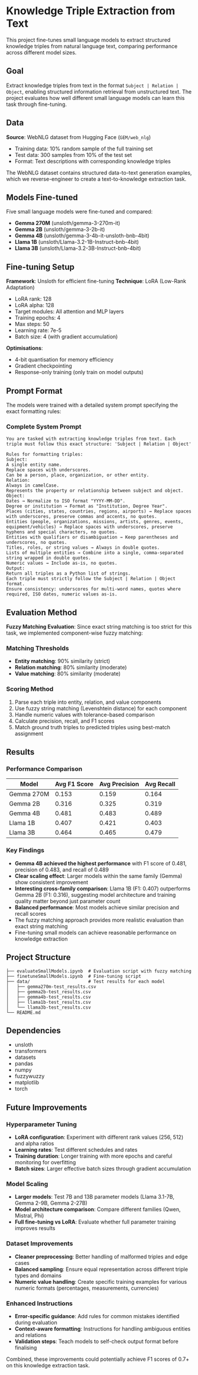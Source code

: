 # Knowledge Triple Extraction from Text

This project fine-tunes small language models to extract structured knowledge triples from natural language text, comparing performance across different model sizes.

## Goal

Extract knowledge triples from text in the format `Subject | Relation | Object`, enabling structured information retrieval from unstructured text. The project evaluates how well different small language models can learn this task through fine-tuning.

## Data

**Source**: WebNLG dataset from Hugging Face (`GEM/web_nlg`) 
- Training data: 10% random sample of the full training set
- Test data: 300 samples from 10% of the test set
- Format: Text descriptions with corresponding knowledge triples

The WebNLG dataset contains structured data-to-text generation examples, which we reverse-engineer to create a text-to-knowledge extraction task.

## Models Fine-tuned

Five small language models were fine-tuned and compared:
- **Gemma 270M** (unsloth/gemma-3-270m-it)
- **Gemma 2B** (unsloth/gemma-3-2b-it)
- **Gemma 4B** (unsloth/gemma-3-4b-it-unsloth-bnb-4bit)
- **Llama 1B** (unsloth/Llama-3.2-1B-Instruct-bnb-4bit)
- **Llama 3B** (unsloth/Llama-3.2-3B-Instruct-bnb-4bit)

## Fine-tuning Setup

**Framework**: Unsloth for efficient fine-tuning
**Technique**: LoRA (Low-Rank Adaptation)
- LoRA rank: 128
- LoRA alpha: 128
- Target modules: All attention and MLP layers
- Training epochs: 4
- Max steps: 50
- Learning rate: 7e-5
- Batch size: 4 (with gradient accumulation)

**Optimisations**:
- 4-bit quantisation for memory efficiency
- Gradient checkpointing
- Response-only training (only train on model outputs)

## Prompt Format

The models were trained with a detailed system prompt specifying the exact formatting rules:

### Complete System Prompt
```
You are tasked with extracting knowledge triples from text. Each triple must follow this exact structure: 'Subject | Relation | Object'

Rules for formatting triples:
Subject:
A single entity name.
Replace spaces with underscores.
Can be a person, place, organization, or other entity.
Relation:
Always in camelCase.
Represents the property or relationship between subject and object.
Object:
Dates → Normalize to ISO format "YYYY-MM-DD".
Degree or institution → Format as "Institution, Degree Year".
Places (cities, states, countries, regions, airports) → Replace spaces with underscores, preserve commas and accents, no quotes.
Entities (people, organizations, missions, artists, genres, events, equipment/vehicles) → Replace spaces with underscores, preserve hyphens and special characters, no quotes.
Entities with qualifiers or disambiguation → Keep parentheses and underscores, no quotes.
Titles, roles, or string values → Always in double quotes.
Lists of multiple entities → Combine into a single, comma-separated string wrapped in double quotes.
Numeric values → Include as-is, no quotes.
Output:
Return all triples as a Python list of strings.
Each triple must strictly follow the Subject | Relation | Object format.
Ensure consistency: underscores for multi-word names, quotes where required, ISO dates, numeric values as-is.
```

## Evaluation Method

**Fuzzy Matching Evaluation**: Since exact string matching is too strict for this task, we implemented component-wise fuzzy matching:

### Matching Thresholds
- **Entity matching**: 90% similarity (strict)
- **Relation matching**: 80% similarity (moderate)
- **Value matching**: 80% similarity (moderate)

### Scoring Method
1. Parse each triple into entity, relation, and value components
2. Use fuzzy string matching (Levenshtein distance) for each component
3. Handle numeric values with tolerance-based comparison
4. Calculate precision, recall, and F1 scores
5. Match ground truth triples to predicted triples using best-match assignment

## Results

### Performance Comparison

| Model | Avg F1 Score | Avg Precision | Avg Recall |
|-------|-------------|---------------|------------|
| Gemma 270M | 0.153 | 0.159 | 0.164 |
| Gemma 2B | 0.316 | 0.325 | 0.319 |
| Gemma 4B | 0.481 | 0.483 | 0.489 |
| Llama 1B | 0.407 | 0.421 | 0.403 |
| Llama 3B | 0.464 | 0.465 | 0.479 |

### Key Findings

- **Gemma 4B achieved the highest performance** with F1 score of 0.481, precision of 0.483, and recall of 0.489
- **Clear scaling effect**: Larger models within the same family (Gemma) show consistent improvement
- **Interesting cross-family comparison**: Llama 1B (F1: 0.407) outperforms Gemma 2B (F1: 0.316), suggesting model architecture and training quality matter beyond just parameter count
- **Balanced performance**: Most models achieve similar precision and recall scores
- The fuzzy matching approach provides more realistic evaluation than exact string matching
- Fine-tuning small models can achieve reasonable performance on knowledge extraction

## Project Structure

```
├── evaluateSmallModels.ipynb  # Evaluation script with fuzzy matching
├── finetuneSmallModels.ipynb  # Fine-tuning script
├── data/                      # Test results for each model
│   ├── gemma270m-test_results.csv
│   ├── gemma2b-test_results.csv
│   ├── gemma4b-test_results.csv
│   ├── llama1b-test_results.csv
│   └── llama3b-test_results.csv
└── README.md
```



## Dependencies

- unsloth
- transformers
- datasets
- pandas
- numpy
- fuzzywuzzy
- matplotlib
- torch

## Future Improvements

### Hyperparameter Tuning
- **LoRA configuration**: Experiment with different rank values (256, 512) and alpha ratios
- **Learning rates**: Test different schedules and rates 
- **Training duration**: Longer training with more epochs and careful monitoring for overfitting
- **Batch sizes**: Larger effective batch sizes through gradient accumulation

### Model Scaling
- **Larger models**: Test 7B and 13B parameter models (Llama 3.1-7B, Gemma 2-9B, Gemma 2-27B)
- **Model architecture comparison**: Compare different families (Qwen, Mistral, Phi)
- **Full fine-tuning vs LoRA**: Evaluate whether full parameter training improves results

### Dataset Improvements
- **Cleaner preprocessing**: Better handling of malformed triples and edge cases
- **Balanced sampling**: Ensure equal representation across different triple types and domains
- **Numeric value handling**: Create specific training examples for various numeric formats (percentages, measurements, currencies)

### Enhanced Instructions
- **Error-specific guidance**: Add rules for common mistakes identified during evaluation
- **Context-aware formatting**: Instructions for handling ambiguous entities and relations
- **Validation steps**: Teach models to self-check output format before finalising


Combined, these improvements could potentially achieve F1 scores of 0.7+ on this knowledge extraction task.
